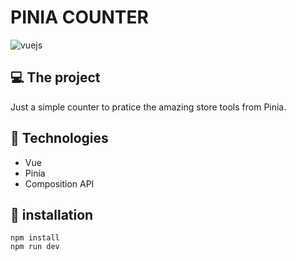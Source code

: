 # PINIA COUNTER
<div style="display:flex">
<img align="center" alt="vuejs" src="https://img.shields.io/badge/Vue.js-35495E?style=for-the-badge&logo=vue.js&logoColor=4FC08D" />
</div>

## 💻 The project 
   Just a simple counter to pratice the amazing store tools from Pinia.
   
## 🚀 Technologies
* Vue
* Pinia
* Composition API

## 🔧 installation
```
npm install
npm run dev
```
